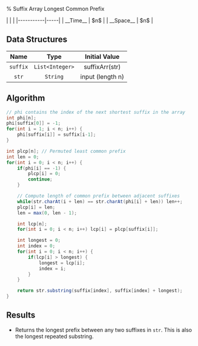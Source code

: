 % Suffix Array Longest Common Prefix

<div class="no-stretch">
|           |     |
|-----------|-----|
| __Time__  | $n$ |
| __Space__ | $n$ |
</div>

## Data Structures
| Name     | Type            | Initial Value    |
|:--------:|:---------------:|:----------------:|
| `suffix` | `List<Integer>` | suffixArr(str)   |
| `str`    | `String`        | input (length n) |

## Algorithm
```java
// phi contains the index of the next shortest suffix in the array
int phi[n];
phi[suffix[0]] = -1;
for(int i = 1; i < n; i++) {
	phi[suffix[i]] = suffix[i-1];
}

int plcp[n]; // Permuted least common prefix
int len = 0;
for(int i = 0; i < n; i++) {
	if(phi[i] == -1) {
		plcp[i] = 0;
		continue;
	}

	// Compute length of common prefix between adjacent suffixes
	while(str.charAt(i + len) == str.charAt(phi[i] + len)) len++;
	plcp[i] = len;
	len = max(0, len - 1);

	int lcp[n];
	for(int i = 0; i < n; i++) lcp[i] = plcp[suffix[i]];

	int longest = 0;
	int index = 0;
	for(int i = 0; i < n; i++) {
		if(lcp[i] > longest) {
			longest = lcp[i];
			index = i;
		}
	}

	return str.substring(suffix[index], suffix[index] + longest);
}
```

## Results
- Returns the longest prefix between any two suffixes in `str`. This is also the longest repeated substring.
